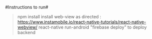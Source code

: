 #Instructions to run#
> npm install
> install web-view as directed : https://www.instamobile.io/react-native-tutorials/react-native-webview/
> react-native run-android
> "firebase deploy" to deploy backend